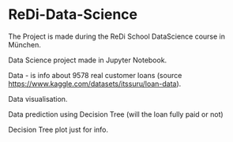 # ReDi-Data-Science

The Project is made during the ReDi School DataScience course in München.

Data Science project made in Jupyter Notebook.

Data  - is info about 9578 real customer loans (source https://www.kaggle.com/datasets/itssuru/loan-data).

Data visualisation.

Data prediction using Decision Tree (will the loan fully paid or not)

Decision Tree plot just for info.
